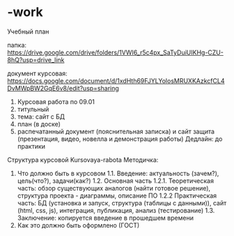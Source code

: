 # -work
Учебный план

папка: https://drive.google.com/drive/folders/1VWI6_r5c4px_SaTyDuiUIKHg-CZU-8hQ?usp=drive_link

документ курсовая: https://docs.google.com/document/d/1xdHth69FJYLYolosMRUXKAzkcfCL4DvMWpBW2GqE6v8/edit?usp=sharing

1. Курсовая работа по 09.01
2. титульный
3. тема: сайт с БД
4. план (в доске)
5. распечатанный документ (пояснительная записка) и сайт
 защита  (презентация, видео, новелла и демонстрация работы)
Дедлайн: до практики

Структура курсовой Kursovaya-rabota
Методичка:
1. Что должно быть в курсовом
1.1. Введение: актуальность (зачем?), цель(что?), задачи(как?) 
1.2. Основная часть
1.2.1. Теоретическая часть: обзор существующих аналогов (найти готовое решение), структура проекта - диаграммы,  описание ПО
1.2.2 Практическая часть: БД (установка и запуск, структура (таблицы с данными)), сайт (html, css, js), интеграция, публикация, анализ (тестирование) 
1.3. Заключение: копируется введение в прошедшем времени
2. Как это должно быть оформлено (ГОСТ)
